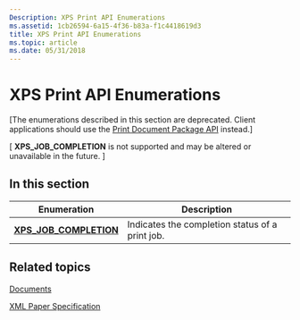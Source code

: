 ```yaml
---
Description: XPS Print API Enumerations
ms.assetid: 1cb26594-6a15-4f36-b83a-f1c4418619d3
title: XPS Print API Enumerations
ms.topic: article
ms.date: 05/31/2018
---
```


# XPS Print API Enumerations

\[The enumerations described in this section are deprecated. Client applications should use the [Print Document Package API](https://msdn.microsoft.com/en-us/library/Hh448418(v=VS.85).aspx) instead.\]

\[ **XPS\_JOB\_COMPLETION** is not supported and may be altered or unavailable in the future. \]

## In this section



| Enumeration                                                   | Description                                                |
|---------------------------------------------------------------|------------------------------------------------------------|
| [**XPS\_JOB\_COMPLETION**](/windows/win32/api/xpsprint/ne-xpsprint-xps_job_completion)<br/> | Indicates the completion status of a print job.<br/> |



 

## Related topics

<dl> <dt>

[Documents](https://msdn.microsoft.com/en-us/library/ms716526(v=VS.85).aspx)
</dt> <dt>

[XML Paper Specification](https://go.microsoft.com/?linkid=8435939)
</dt> </dl>

 

 




